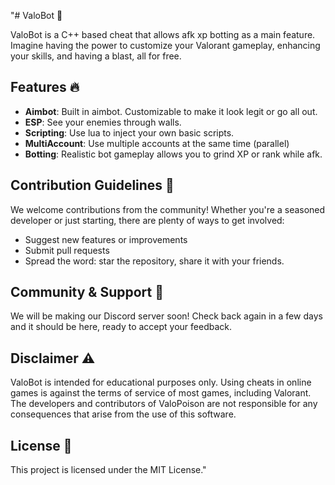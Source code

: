 "# ValoBot :snake:

ValoBot is a C++ based cheat that allows afk xp botting as a main feature. Imagine having the power to customize your Valorant gameplay, enhancing your skills, and having a blast, all for free.

## Features :fire:

- **Aimbot**: Built in aimbot. Customizable to make it look legit or go all out.
- **ESP**: See your enemies through walls. 
- **Scripting**: Use lua to inject your own basic scripts.
- **MultiAccount**: Use multiple accounts at the same time (parallel)
- **Botting**: Realistic bot gameplay allows you to grind XP or rank while afk.

## Contribution Guidelines :handshake:

We welcome contributions from the community! Whether you're a seasoned developer or just starting, there are plenty of ways to get involved:

- Suggest new features or improvements
- Submit pull requests
- Spread the word: star the repository, share it with your friends.

## Community & Support :speech_balloon:

We will be making our Discord server soon! Check back again in a few days and it should be here, ready to accept your feedback.

## Disclaimer :warning:

ValoBot is intended for educational purposes only. Using cheats in online games is against the terms of service of most games, including Valorant. The developers and contributors of ValoPoison are not responsible for any consequences that arise from the use of this software.

## License :pencil:

This project is licensed under the MIT License."	

